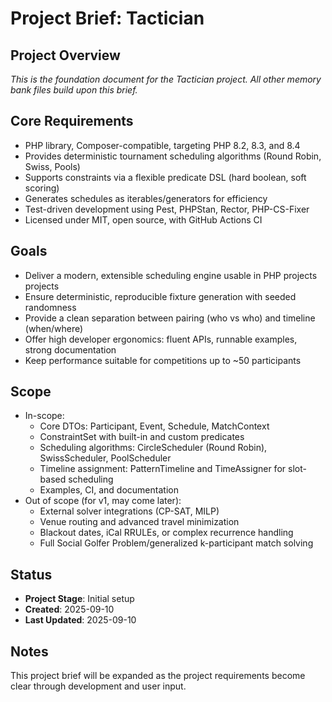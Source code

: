 # Project Brief: Tactician

## Project Overview
*This is the foundation document for the Tactician project. All other memory bank files build upon this brief.*

## Core Requirements
- PHP library, Composer-compatible, targeting PHP 8.2, 8.3, and 8.4
- Provides deterministic tournament scheduling algorithms (Round Robin, Swiss, Pools)
- Supports constraints via a flexible predicate DSL (hard boolean, soft scoring)
- Generates schedules as iterables/generators for efficiency
- Test-driven development using Pest, PHPStan, Rector, PHP-CS-Fixer
- Licensed under MIT, open source, with GitHub Actions CI

## Goals
- Deliver a modern, extensible scheduling engine usable in PHP projects projects
- Ensure deterministic, reproducible fixture generation with seeded randomness
- Provide a clean separation between pairing (who vs who) and timeline (when/where)
- Offer high developer ergonomics: fluent APIs, runnable examples, strong documentation
- Keep performance suitable for competitions up to ~50 participants

## Scope
- In-scope:
  - Core DTOs: Participant, Event, Schedule, MatchContext
  - ConstraintSet with built-in and custom predicates
  - Scheduling algorithms: CircleScheduler (Round Robin), SwissScheduler, PoolScheduler
  - Timeline assignment: PatternTimeline and TimeAssigner for slot-based scheduling
  - Examples, CI, and documentation
- Out of scope (for v1, may come later):
  - External solver integrations (CP-SAT, MILP)
  - Venue routing and advanced travel minimization
  - Blackout dates, iCal RRULEs, or complex recurrence handling
  - Full Social Golfer Problem/generalized k-participant match solving

## Status
- **Project Stage**: Initial setup
- **Created**: 2025-09-10
- **Last Updated**: 2025-09-10

## Notes
This project brief will be expanded as the project requirements become clear through development and user input.
